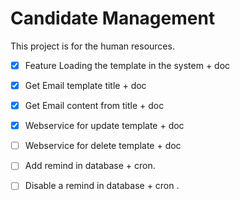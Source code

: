 # Candidate Management
This project is for the human resources.

- [X] Feature Loading the template in the system + doc
- [X] Get Email template title + doc
- [X] Get Email content from title + doc
- [X] Webservice for update template + doc
- [ ] Webservice for delete template + doc
- [ ] Add remind in database + cron.
- [ ] Disable a remind in database + cron .


